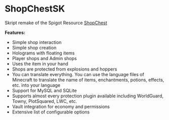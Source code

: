 # ShopChestSK
Skript remake of the Spigot Resource <a href="https://www.spigotmc.org/resources/shopchest.11431/">ShopChest</a>

<strong>Features:</strong>
- Simple shop interaction
- Simple shop creation
- Holograms with floating items
- Player shops and Admin shops
- Uses the item in your hand
- Shops are protected from explosions and hoppers
- You can translate everything. You can use the language files of Minecraft to translate the name of items, enchantments, potions, effects, etc. into your language
- Support for MySQL and SQLite
- Supports almost every protection plugin available including WorldGuard, Towny, PlotSquared, LWC, etc.
- Vault integration for economy and permissions
- Extensive list of configurable options
